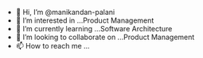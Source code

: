 - 👋 Hi, I’m @manikandan-palani
- 👀 I’m interested in ...Product Management
- 🌱 I’m currently learning ...Software Architecture  
- 💞️ I’m looking to collaborate on ...Product Management 
- 📫 How to reach me ...

<!---
manikandan-palani/manikandan-palani is a ✨ special ✨ repository because its `README.md` (this file) appears on your GitHub profile.
You can click the Preview link to take a look at your changes.
--->
